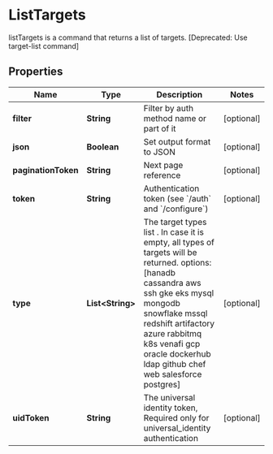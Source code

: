 

# ListTargets

listTargets is a command that returns a list of targets. [Deprecated: Use target-list command]

## Properties

| Name | Type | Description | Notes |
|------------ | ------------- | ------------- | -------------|
|**filter** | **String** | Filter by auth method name or part of it |  [optional] |
|**json** | **Boolean** | Set output format to JSON |  [optional] |
|**paginationToken** | **String** | Next page reference |  [optional] |
|**token** | **String** | Authentication token (see &#x60;/auth&#x60; and &#x60;/configure&#x60;) |  [optional] |
|**type** | **List&lt;String&gt;** | The target types list . In case it is empty, all types of targets will be returned. options: [hanadb cassandra aws ssh gke eks mysql mongodb snowflake mssql redshift artifactory azure rabbitmq k8s venafi gcp oracle dockerhub ldap github chef web salesforce postgres] |  [optional] |
|**uidToken** | **String** | The universal identity token, Required only for universal_identity authentication |  [optional] |



